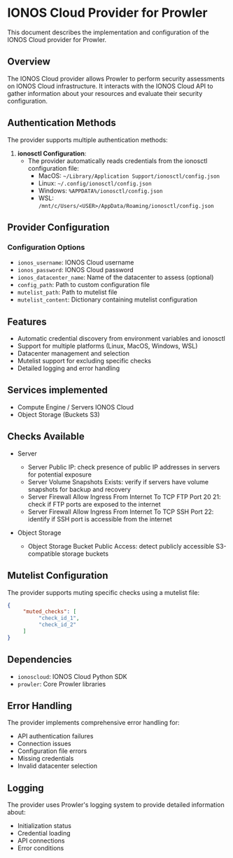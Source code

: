 # IONOS Cloud Provider for Prowler

This document describes the implementation and configuration of the IONOS Cloud provider for Prowler.

## Overview

The IONOS Cloud provider allows Prowler to perform security assessments on IONOS Cloud infrastructure. It interacts with the IONOS Cloud API to gather information about your resources and evaluate their security configuration.

## Authentication Methods

The provider supports multiple authentication methods:

1. **ionosctl Configuration**:
    - The provider automatically reads credentials from the ionosctl configuration file:
      - MacOS: `~/Library/Application Support/ionosctl/config.json`
      - Linux: `~/.config/ionosctl/config.json`
      - Windows: `%APPDATA%/ionosctl/config.json`
      - WSL: `/mnt/c/Users/<USER>/AppData/Roaming/ionosctl/config.json`

## Provider Configuration

### Configuration Options

- `ionos_username`: IONOS Cloud username
- `ionos_password`: IONOS Cloud password
- `ionos_datacenter_name`: Name of the datacenter to assess (optional)
- `config_path`: Path to custom configuration file
- `mutelist_path`: Path to mutelist file
- `mutelist_content`: Dictionary containing mutelist configuration

## Features

- Automatic credential discovery from environment variables and ionosctl
- Support for multiple platforms (Linux, MacOS, Windows, WSL)
- Datacenter management and selection
- Mutelist support for excluding specific checks
- Detailed logging and error handling

## Services implemented

- Compute Engine / Servers IONOS Cloud
- Object Storage (Buckets S3)

## Checks Available

- Server
    - Server Public IP: check presence of public IP addresses in servers for potential exposure 
    - Server Volume Snapshots Exists: verify if servers have volume snapshots for backup and recovery
    - Server Firewall Allow Ingress From Internet To TCP FTP Port 20 21: check if FTP ports are exposed to the internet
    - Server Firewall Allow Ingress From Internet To TCP SSH Port 22: identify if SSH port is accessible from the internet

- Object Storage
    - Object Storage Bucket Public Access: detect publicly accessible S3-compatible storage buckets

## Mutelist Configuration

The provider supports muting specific checks using a mutelist file:

```json
{
     "muted_checks": [
          "check_id_1",
          "check_id_2"
     ]
}
```

## Dependencies

- `ionoscloud`: IONOS Cloud Python SDK
- `prowler`: Core Prowler libraries

## Error Handling

The provider implements comprehensive error handling for:
- API authentication failures
- Connection issues
- Configuration file errors
- Missing credentials
- Invalid datacenter selection

## Logging

The provider uses Prowler's logging system to provide detailed information about:
- Initialization status
- Credential loading
- API connections
- Error conditions
